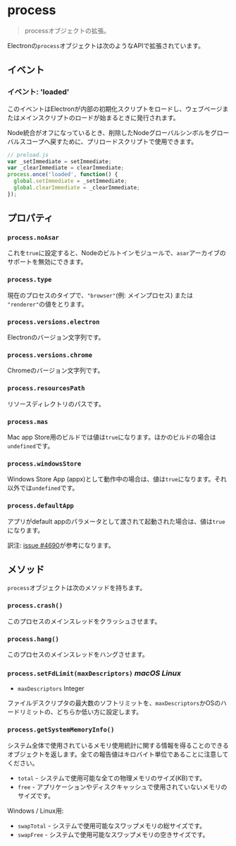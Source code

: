 # process

> processオブジェクトの拡張。

Electronの`process`オブジェクトは次のようなAPIで拡張されています。

## イベント

### イベント: 'loaded'

このイベントはElectronが内部の初期化スクリプトをロードし、ウェブページまたはメインスクリプトのロードが始まるときに発行されます。

Node統合がオフになっているとき、削除したNodeグローバルシンボルをグローバルスコープへ戻すために、プリロードスクリプトで使用できます。

```js
// preload.js
var _setImmediate = setImmediate;
var _clearImmediate = clearImmediate;
process.once('loaded', function() {
  global.setImmediate = _setImmediate;
  global.clearImmediate = _clearImmediate;
});
```

## プロパティ

### `process.noAsar`

これを`true`に設定すると、Nodeのビルトインモジュールで、`asar`アーカイブのサポートを無効にできます。

### `process.type` 

現在のプロセスのタイプで、`"browser"`(例: メインプロセス) または `"renderer"`の値をとります。

### `process.versions.electron` 

Electronのバージョン文字列です。

### `process.versions.chrome`

Chromeのバージョン文字列です。

### `process.resourcesPath`

リソースディレクトリのパスです。

### `process.mas`

Mac app Store用のビルドでは値は`true`になります。ほかのビルドの場合は`undefined`です。

### `process.windowsStore`

Windows Store App (appx)として動作中の場合は、値は`true`になります。それ以外では`undefined`です。

### `process.defaultApp`

アプリがdefault appのパラメータとして渡されて起動された場合は、値は`true`になります。

訳注: [issue #4690](https://github.com/electron/electron/issues/4690)が参考になります。


## メソッド

`process`オブジェクトは次のメソッドを持ちます。


### `process.crash()`

このプロセスのメインスレッドをクラッシュさせます。

### `process.hang()`

このプロセスのメインスレッドをハングさせます。

### `process.setFdLimit(maxDescriptors)` _macOS_ _Linux_

* `maxDescriptors` Integer

ファイルデスクリプタの最大数のソフトリミットを、`maxDescriptors`かOSのハードリミットの、どちらか低い方に設定します。

### `process.getSystemMemoryInfo()`

システム全体で使用されているメモリ使用統計に関する情報を得ることのできるオブジェクトを返します。全ての報告値はキロバイト単位であることに注意してください。

* `total` - システムで使用可能な全ての物理メモリのサイズ(KB)です。
* `free` - アプリケーションやディスクキャッシュで使用されていないメモリのサイズです。

Windows / Linux用:

* `swapTotal` - システムで使用可能なスワップメモリの総サイズです。
* `swapFree` - システムで使用可能なスワップメモリの空きサイズです。

